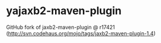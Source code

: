 yajaxb2-maven-plugin
====================

GitHub fork of jaxb2-maven-plugin @ r17421 (http://svn.codehaus.org/mojo/tags/jaxb2-maven-plugin-1.4)